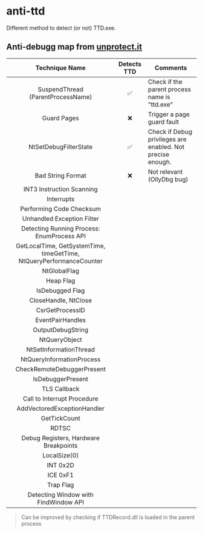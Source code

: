 # anti-ttd
Different method to detect (or not) TTD.exe.

## Anti-debugg map from [unprotect.it](unprotect.it)
| Technique Name | Detects TTD | Comments |
|:---:|:---:|---|
| SuspendThread (ParentProcessName) | ✅ | Check if the parent process name is "ttd.exe" |
| Guard Pages | ❌ | Trigger a page guard fault  |
| NtSetDebugFilterState | ✅ | Check if Debug privileges are enabled. Not precise enough. |
| Bad String Format | ❌ | Not relevant (OllyDbg bug) |
| INT3 Instruction Scanning |  |  |
| Interrupts |  |  |
| Performing Code Checksum |  |  |
| Unhandled Exception Filter |  |  |
| Detecting Running Process: EnumProcess API |  |  |
| GetLocalTime, GetSystemTime, timeGetTime, NtQueryPerformanceCounter |  |  |
| NtGlobalFlag |  |  |
| Heap Flag |  |  |
| IsDebugged Flag |  |  |
| CloseHandle, NtClose |  |  |
| CsrGetProcessID |  |  |
| EventPairHandles |  |  |
| OutputDebugString |  |  |
| NtQueryObject |  |  |
| NtSetInformationThread |  |  |
| NtQueryInformationProcess |  |  |
| CheckRemoteDebuggerPresent |  |  |
| IsDebuggerPresent |  |  |
| TLS Callback |  |  |
| Call to Interrupt Procedure |  |  |
| AddVectoredExceptionHandler |  |  |
| GetTickCount |  |  |
| RDTSC |  |  |
| Debug Registers, Hardware Breakpoints |  |  |
| LocalSize(0) |  |  |
| INT 0x2D |  |  |
| ICE 0xF1 |  |  |
| Trap Flag |  |  |
| Detecting Window with FindWindow API |  |  |


> Can be improved by checking if TTDRecord.dll is loaded in the parent process
>

